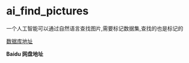 # ai_find_pictures
一个人工智能可以通过自然语言查找图片,需要标记数据集,查找的也是标记的

[数据库地址](https://pan.baidu.com/s/1r0RVUwctJsI0iNuVXHQ6kA#list/path=%2F)

**Baidu 网盘地址**
